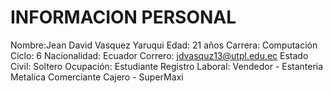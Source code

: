 # INFORMACION PERSONAL

Nombre:Jean David Vasquez Yaruqui
Edad: 21 años
Carrera: Computación
Ciclo: 6
Nacionalidad: Ecuador
Correro: jdvasquz13@utpl.edu.ec
Estado Civil: Soltero
Ocupación: Estudiante
Registro Laboral:
    Vendedor - Estanteria Metalica
    Comerciante
    Cajero - SuperMaxi

```{tableofcontents}
```
